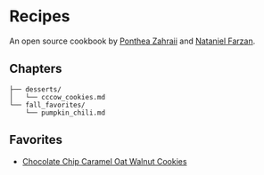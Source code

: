 # Recipes

An open source cookbook by [Ponthea Zahraii](https://github.com/pontheazahraii) and [Nataniel Farzan](https://github.com/natanielf).

## Chapters

```
├── desserts/
│   └── cccow_cookies.md
└── fall_favorites/
    └── pumpkin_chili.md
```

## Favorites

- [Chocolate Chip Caramel Oat Walnut Cookies](./desserts/cccow_cookies.md)
